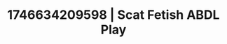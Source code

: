 ---
categories:
- Nude shadows
- Midnight fantasy
- Cosmic sensuality
- AI-generated
- Pleasure activism
- Lip biting
- ASMR
- Cosplay
image: /assets/images/1746634209598.jpg
layout: post
seo:
  description: Featured content with sensual Scat Fetish, ABDL Play. HD images available.
  keywords: Scat Fetish, ABDL Play
  og_image: /assets/images/1746634209598.jpg
  schema_type: VisualArtwork
tags:
- ABDL Play
- '#1746634209598'
- Scat Fetish
title: 1746634209598 | Scat Fetish ABDL Play
---